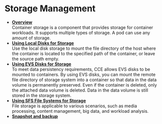 # Storage Management<a name="cce_01_0041"></a>

-   **[Overview](overview-01.md)**  
Container storage  is a component that provides storage for container workloads. It supports multiple types of storage. A  pod  can use any amount of storage.
-   **[Using Local Disks for Storage](using-local-disks-for-storage.md)**  
Use the  local disk storage  to mount the file directory of the host where the container is located to the specified path of the container, or leave the source path empty.
-   **[Using EVS Disks for Storage](using-evs-disks-for-storage.md)**  
To meet data  persistency  requirements,  CCE  allows  EVS  disks to be mounted to  containers. By using EVS disks, you can mount the remote file directory of storage system into a container so that data in the data volume is permanently preserved. Even if the container is deleted, only the attached data volume is deleted. Data in the data volume is still stored in the storage system.
-   **[Using SFS File Systems for Storage](using-sfs-file-systems-for-storage.md)**  
File storage  is applicable to various scenarios, such as  media processing,  content management,  big data, and workload analysis.
-   **[Snapshot and backup](snapshot-and-backup.md)**  


